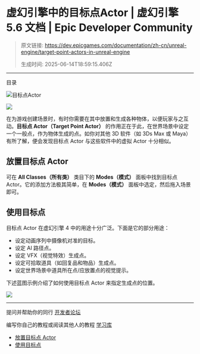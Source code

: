 # 虚幻引擎中的目标点Actor | 虚幻引擎 5.6 文档 | Epic Developer Community

> 原文链接: https://dev.epicgames.com/documentation/zh-cn/unreal-engine/target-point-actors-in-unreal-engine
> 
> 生成时间: 2025-06-14T18:59:15.406Z

---

目录

![目标点Actor](https://dev.epicgames.com/community/api/documentation/image/e006977e-7b84-41e9-abd5-fa1e39f91d7e?resizing_type=fill&width=1920&height=335)

![](https://d1iv7db44yhgxn.cloudfront.net/documentation/images/88fc477f-307c-46b4-964d-2e09c54d4e98/target_point_actors.png)

在为游戏创建场景时，有时你需要在其中放置和生成各种物体，以便玩家与之互动。**目标点 Actor（Target Point Actor）** 的作用正在于此，在世界场景中设定一个一般点，作为物体生成的点。如你对其他 3D 软件（如 3Ds Max 或 Maya）有所了解，便会发现目标点 Actor 与这些软件中的虚拟 Actor 十分相似。

## 放置目标点 Actor

可在 **All Classes（所有类）** 类目下的 **Modes（模式）** 面板中找到目标点 Actor。它的添加方法极其简单，在 **Modes（模式）** 面板中选定，然后拖入场景即可。

## 使用目标点

目标点 Actor 在虚幻引擎 4 中的用途十分广泛。下面是它的部分用途：

-   设定动画序列中摄像机对准的目标。
-   设定 AI 路径点。
-   设定 VFX（视觉特效）生成点。
-   设定可拾取道具（如回复品和物品）生成点。
-   设定世界场景中道具所在点/应放置点的视觉提示。

下述蓝图示例介绍了如何使用目标点 Actor 来指定生成点的位置。

![](https://d1iv7db44yhgxn.cloudfront.net/documentation/images/b0404513-d250-45bf-98ec-a79dbac187ad/target_point_as_spawn.png)

* * *

提问并帮助你的同行 [开发者论坛](https://forums.unrealengine.com/categories?tag=unreal-engine)

编写你自己的教程或阅读其他人的教程 [学习库](https://dev.epicgames.com/community/unreal-engine/learning)

-   [放置目标点 Actor](/documentation/zh-cn/unreal-engine/target-point-actors-in-unreal-engine#%E6%94%BE%E7%BD%AE%E7%9B%AE%E6%A0%87%E7%82%B9actor)
-   [使用目标点](/documentation/zh-cn/unreal-engine/target-point-actors-in-unreal-engine#%E4%BD%BF%E7%94%A8%E7%9B%AE%E6%A0%87%E7%82%B9)